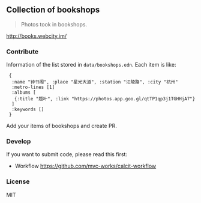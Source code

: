 
Collection of bookshops
----

> Photos took in bookshops.

http://books.webcity.im/

### Contribute

Information of the list stored in `data/bookshops.edn`. Each item is like:

```edn
 {
  :name "钟书阁", :place "星光大道", :station "江陵路", :city "杭州"
  :metro-lines [1]
  :albums [
   {:title "题叶", :link "https://photos.app.goo.gl/qtTP1qp3j1TGHHjA7"}
  ]
  :keywords []
 }
```

Add your items of bookshops and create PR.

### Develop

If you want to submit code, please read this first:

* Workflow https://github.com/mvc-works/calcit-workflow

### License

MIT
